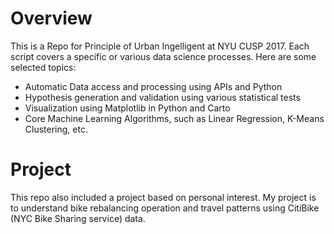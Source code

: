 # Overview
This is a Repo for Principle of Urban Ingelligent at NYU CUSP 2017. Each script covers a specific or various data science processes. Here are some selected topics:
- Automatic Data access and processing using APIs and Python
- Hypothesis generation and validation using various statistical tests
- Visualization using Matplotlib in Python and Carto
- Core Machine Learning Algorithms, such as Linear Regression, K-Means Clustering, etc.

# Project 
This repo also included a project based on personal interest. My project is to understand bike rebalancing operation and travel patterns using CitiBike (NYC Bike Sharing service) data.
